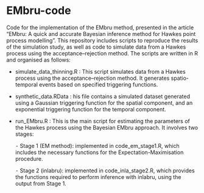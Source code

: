 # EMbru-code
Code for the implementation of the EMbru method, presented in the article “EMbru: A quick and accurate Bayesian inference method for Hawkes point process modelling”. This repository includes scripts to reproduce the results of the simulation study, as well as code to simulate data from a Hawkes process using the acceptance–rejection method. The scripts are written in R and organised as follows:

- simulate_data_thinning.R : This script simulates data from a Hawkes process using the acceptance–rejection method. It generates spatio-temporal events based on specified triggering functions.
- synthetic_data.RData : his file contains a simulated dataset generated using a Gaussian triggering function for the spatial component, and an exponential triggering function for the temporal component.
- run_EMbru.R : This is the main script for estimating the parameters of the Hawkes process using the Bayesian EMbru approach. It involves two stages:
  
  ⁃ Stage 1 (EM method): implemented in code_em_stage1.R, which includes the necessary functions for the Expectation-Maximisation procedure.
  
  ⁃ Stage 2 (inlabru): implemented in code_inla_stage2.R, which provides the functions required to perform inference with inlabru, using the output from Stage 1.
